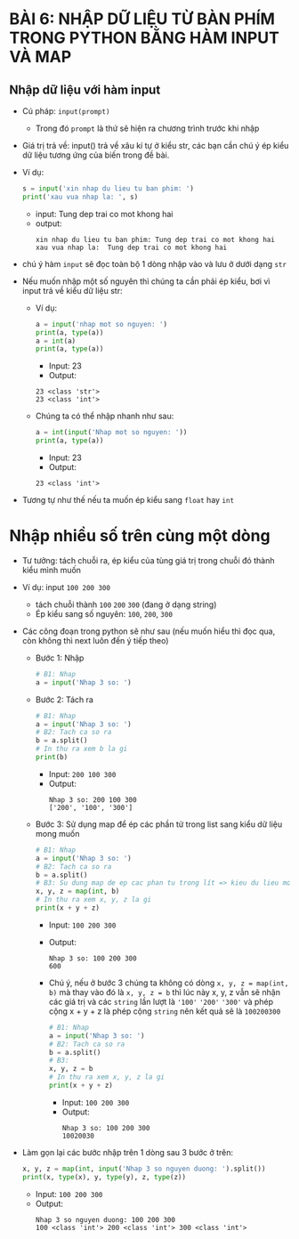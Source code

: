 # BÀI 6: NHẬP DỮ LIỆU TỪ BÀN PHÍM TRONG PYTHON BẰNG HÀM INPUT VÀ MAP

## Nhập dữ liệu với hàm input   

* Cú pháp: `input(prompt)`

    * Trong đó `prompt` là thứ sẽ hiện ra chương trình trước khi nhập

* Giá trị trả về: input() trả về xâu kí tự ở kiểu str, các bạn cần chú ý ép kiểu dữ liệu tương ứng của biến trong đề bài.

* Ví dụ:
    ```python
    s = input('xin nhap du lieu tu ban phim: ')
    print('xau vua nhap la: ', s)
    ```

    * input: Tung dep trai co mot khong hai
    * output:
        ```
        xin nhap du lieu tu ban phim: Tung dep trai co mot khong hai
        xau vua nhap la:  Tung dep trai co mot khong hai
        ```

* chú ý hàm `input` sẽ đọc toàn bộ 1 dòng nhập vào và lưu ở dưới dạng `str`

* Nếu muốn nhập một số nguyên thì chúng ta cần phải ép kiểu, bơi vì input trả về kiểu dữ liệu str:
    * Ví dụ:
        ```python
        a = input('nhap mot so nguyen: ')
        print(a, type(a))
        a = int(a)
        print(a, type(a))
        ```
        * Input: 23
        * Output:

        ```
        23 <class 'str'>
        23 <class 'int'>
        ```

    * Chúng ta có thể nhập nhanh như sau:
        ```python
        a = int(input('Nhap mot so nguyen: '))
        print(a, type(a))
        ```
        * Input: 23
        * Output:
        ```
        23 <class 'int'>
        ```
* Tương tự như thế nếu ta muốn ép kiểu sang `float` hay `int`

# Nhập nhiều số trên cùng một dòng

* Tư tưởng: tách chuỗi ra, ép kiểu của tùng giá trị trong chuỗi đó thành kiểu mình muốn

* Ví dụ: input `100 200 300`
    * tách chuỗi thành `100` `200` `300` (đang ở dạng string)
    * Ép kiểu sang số nguyên: `100`, `200`, `300`

* Các công đoạn trong python sẽ như sau (nếu muốn hiểu thì đọc qua, còn không thì next luôn đến ý tiếp theo)

    * Bước 1: Nhập

        ```python
        # B1: Nhap
        a = input('Nhap 3 so: ')
        ```

    * Bước 2: Tách ra

        ```python
        # B1: Nhap
        a = input('Nhap 3 so: ')
        # B2: Tach ca so ra
        b = a.split()
        # In thu ra xem b la gi
        print(b)
        ```
        * Input: `200 100 300`
        * Output:
            ```
            Nhap 3 so: 200 100 300
            ['200', '100', '300']
            ```

    * Bước 3: Sử dụng map để ép các phần tử trong list sang kiểu dữ liệu mong muốn

        ```python
        # B1: Nhap
        a = input('Nhap 3 so: ')
        # B2: Tach ca so ra
        b = a.split()
        # B3: Su dung map de ep cac phan tu trong lít => kieu du lieu mong muon
        x, y, z = map(int, b)
        # In thu ra xem x, y, z la gi
        print(x + y + z)
        ```

        * Input: `100 200 300`
        * Output:
            ```
            Nhap 3 so: 100 200 300
            600
            ```

        * Chú ý, nếu ở bước 3 chúng ta không có dòng `x, y, z = map(int, b)` mà thay vào đó là `x, y, z = b` thì lúc này x, y, z vẫn sẽ nhận các giá trị và các `string` lần lượt là `'100'` `'200'` `'300'` và phép cộng x + y + z là phép cộng `string` nên kết quả sẽ là `100200300`

            ```python
            # B1: Nhap
            a = input('Nhap 3 so: ')
            # B2: Tach ca so ra
            b = a.split()
            # B3: 
            x, y, z = b
            # In thu ra xem x, y, z la gi
            print(x + y + z)
            ```
            * Input: `100 200 300`
            * Output:
                ```
                Nhap 3 so: 100 200 300
                10020030
                ```

* Làm gọn lại các bước nhập trên 1 dòng sau 3 bước ở trên:

    ```python
    x, y, z = map(int, input('Nhap 3 so nguyen duong: ').split())
    print(x, type(x), y, type(y), z, type(z))
    ```
    * Input: `100 200 300`
    * Output:
        ```
        Nhap 3 so nguyen duong: 100 200 300
        100 <class 'int'> 200 <class 'int'> 300 <class 'int'> 
        ```
